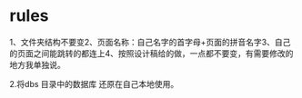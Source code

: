 # rules
1、文件夹结构不要变2、页面名称：自己名字的首字母+页面的拼音名字3、自己的页面之间能跳转的都连上4、按照设计稿给的做，一点都不要变，有需要修改的地方我单独说。

2.将dbs 目录中的数据库  还原在自己本地使用。
